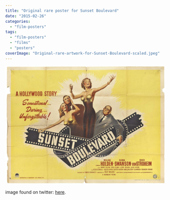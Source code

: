 ```yaml
---
title: "Original rare poster for Sunset Boulevard"
date: "2015-02-26"
categories: 
  - "film-posters"
tags: 
  - "film-posters"
  - "films"
  - "posters"
coverImage: "Original-rare-artwork-for-Sunset-Boulevard-scaled.jpeg"
---
```


[![](images/Original-rare-artwork-for-Sunset-Boulevard-1024x762.jpeg)](https://davidpeach.co.uk/wp-content/uploads/2023/05/Original-rare-artwork-for-Sunset-Boulevard-scaled.jpeg)

image found on twitter: [here](https://twitter.com/LaFamiliaFilm/status/570732635561066496).

